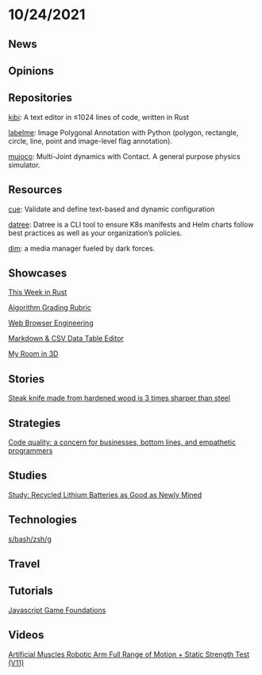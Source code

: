 # 10/24/2021

## News

## Opinions

## Repositories
[kibi](https://github.com/ilai-deutel/kibi): A text editor in ≤1024 lines of code, written in Rust

[labelme](https://github.com/wkentaro/labelme): Image Polygonal Annotation with Python (polygon, rectangle, circle, line, point and image-level flag annotation).

[mujoco](https://github.com/deepmind/mujoco): Multi-Joint dynamics with Contact. A general purpose physics simulator.

## Resources
[cue](https://github.com/cue-lang/cue): Validate and define text-based and dynamic configuration

[datree](https://github.com/datreeio/datree): Datree is a CLI tool to ensure K8s manifests and Helm charts follow best practices as well as your organization’s policies.

[dim](https://github.com/Dusk-Labs/dim): a media manager fueled by dark forces.

## Showcases
[This Week in Rust](https://this-week-in-rust.org/)

[Algorithm Grading Rubric](https://docs.google.com/spreadsheets/d/1gy9cmPwNhZvola7kqnfY3DElk7PYrz2ARpaCODTp8Go/edit#gid=0)

[Web Browser Engineering](https://browser.engineering/)

[Markdown & CSV Data Table Editor](https://eviltester.github.io/grid-table-editor/)

[My Room in 3D](https://my-room-in-3d.vercel.app/)

## Stories
[Steak knife made from hardened wood is 3 times sharper than steel](https://newatlas.com/materials/steak-knife-hardened-wood-3-times-sharper/)

## Strategies
[Code quality: a concern for businesses, bottom lines, and empathetic programmers](https://stackoverflow.blog/2021/10/18/code-quality-a-concern-for-businesses-bottom-lines-and-empathetic-programmers/)

## Studies
[Study: Recycled Lithium Batteries as Good as Newly Mined](https://spectrum.ieee.org/recycled-batteries-good-as-newly-mined)

## Technologies
[s/bash/zsh/g](https://www.arp242.net/why-zsh.html)

## Travel

## Tutorials
[Javascript Game Foundations](https://codeincomplete.com/articles/javascript-game-foundations/)

## Videos
[Artificial Muscles Robotic Arm Full Range of Motion + Static Strength Test (V11)](https://www.youtube.com/watch?v=guDIwspRGJ8)
